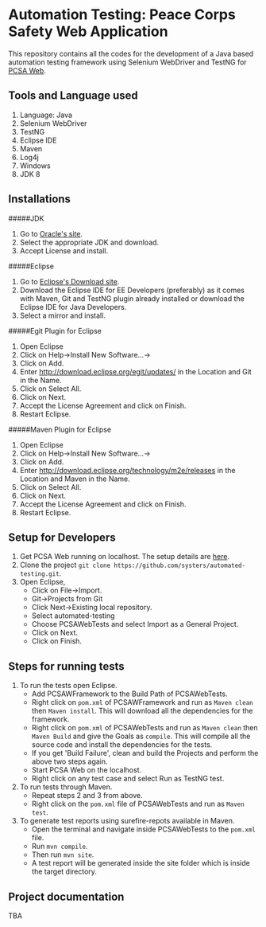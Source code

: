 Automation Testing: Peace Corps Safety Web Application
======================================================

This repository contains all the codes for the development of a Java based automation testing framework using Selenium WebDriver and TestNG for [PCSA Web](https://github.com/systers/PCSA-web).

Tools and Language used
------------------------
1. Language: Java
1. Selenium WebDriver
1. TestNG
1. Eclipse IDE
1. Maven
1. Log4j
1. Windows
1. JDK 8

Installations
--------------
#####JDK
1. Go to [Oracle's site](http://www.oracle.com/technetwork/java/javase/downloads/jdk8-downloads-2133151.html).
1. Select the appropriate JDK and download.
1. Accept License and install.

#####Eclipse
1. Go to [Eclipse's Download site](https://www.eclipse.org/downloads/).
1. Download the Eclipse IDE for EE Developers (preferably) as it comes with Maven, Git and TestNG plugin already installed or download the Eclipse IDE for Java Developers.
1. Select a mirror and install.

#####Egit Plugin for Eclipse
1. Open Eclipse
1. Click on Help->Install New Software...->
1. Click on Add.
1. Enter http://download.eclipse.org/egit/updates/ in the Location and Git in the Name.
1. Click on Select All.
1. Click on Next.
1. Accept the License Agreement and click on Finish.
1. Restart Eclipse.

#####Maven Plugin for Eclipse
1. Open Eclipse
1. Click on Help->Install New Software...->
1. Click on Add.
1. Enter http://download.eclipse.org/technology/m2e/releases in the Location and Maven in the Name.
1. Click on Select All.
1. Click on Next.
1. Accept the License Agreement and click on Finish.
1. Restart Eclipse.

Setup for Developers
--------------------
1. Get PCSA Web running on localhost. The setup  details are [here](https://github.com/systers/PCSA-web/blob/master/README.md).
1. Clone the project `git clone https://github.com/systers/automated-testing.git`.
1. Open Eclipse,
     * Click on File->Import.
     * Git->Projects from Git
     * Click Next->Existing local repository.
     * Select automated-testing
     * Choose PCSAWebTests and select Import as a General Project.
     * Click on Next.
     * Click on Finish.

Steps for running tests
-----------------------
1. To run the tests open Eclipse.
     * Add PCSAWFramework to the Build Path of PCSAWebTests.
     * Right click on `pom.xml` of PCSAWFramework and run as `Maven clean` then `Maven install`. This will download all the dependencies for the framework.
     * Right click on `pom.xml` of PCSAWebTests and run as `Maven clean` then `Maven Build` and give the Goals as `compile`. This will compile all the source code and install the dependencies for the tests.
     * If you get 'Build Failure', clean and build the Projects and perform the above two steps again.
     * Start PCSA Web on the localhost.
     * Right click on any test case and select Run as TestNG test.
1. To run tests through Maven.
     * Repeat steps 2 and 3 from above.
     * Right click on the `pom.xml` file of PCSAWebTests and run as `Maven test`.
1. To generate test reports using surefire-repots available in Maven.
     * Open the terminal and navigate inside PCSAWebTests to the `pom.xml` file.
     * Run `mvn compile`.
     * Then run `mvn site`.
     * A test report will be generated inside the site folder which is inside the target directory.

Project documentation
---------------------
TBA
